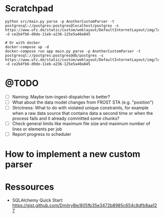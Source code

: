 # Scratchpad

```
python src/main.py parse -p AnotherCustomParser -t postgresql://postgres:postgres@localhost/postgres -s https://www.ufz.de/static/custom/weblayout/DefaultInternetLayout/img/logos/ufz_transparent_de_blue.png -d ce2b4fb6-d9de-11eb-a236-125e5a40a845

# Or with docker
docker-compose up -d
docker-compose run app main.py parse -p AnotherCustomParser -t postgresql://postgres:postgres@db/postgres -s https://www.ufz.de/static/custom/weblayout/DefaultInternetLayout/img/logos/ufz_transparent_de_blue.png -d ce2b4fb6-d9de-11eb-a236-125e5a40a845

```

# @TODO

- [ ] Naming: Maybe tsm-ingest-dispatcher is better?
- [ ] What about the data model changes from FROST STA (e.g. "position")
- [ ] Strictness: What to do with violated unique constraints, for
      example when a raw data source that contains data a second time or
      when the process fails and it already committed some chunks?
- [ ] Check general limits like maximum file size and maximum number of
      lines or elements per job
- [ ] Report progress to scheduler

# How to implement a new custom parser


# Ressources

- SQLAlchemy Quick Start: https://gist.github.com/DmitryBe/805fb35e3472b8985c654c8dfb8aa127
